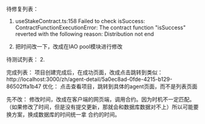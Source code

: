 待修复列表：

1. useStakeContract.ts:158 Failed to check isSuccess: ContractFunctionExecutionError: The contract function "isSuccess" reverted with the following reason:
Distribution not end

2. 把时间改一下，改成在IAO pool模块进行修改

待测试列表：
2.




完成列表：
 项目创建完成后，在成功页面，改成点击跳转到类似：http://localhost:3000/zh/agent-detail/5a0ec8ad-0fde-4215-b129-86502ffa1b47
优化： 点击查看项目，跳转到具体的agent页面，而不是列表页面



先不改：
修改时间，改成在客户端的网页端，调用合约。因为时机不一定匹配。（如果修改了时间，但是没有提交更新，那就会和数据库数据对不上）所以可能要换方案，换成数据库的时间统一拿 合约的时间。